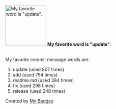 <img src="https://my-badges.github.io/my-badges/favorite-word.png" alt="My favorite word is &quot;update&quot;." title="My favorite word is &quot;update&quot;." width="128">
<strong>My favorite word is &quot;update&quot;.</strong>
<br><br>

My favorite commit message words are:

1. update (used 807 times)
2. add (used 754 times)
3. readme.md (used 384 times)
4. fix (used 298 times)
5. release (used 248 times)


Created by <a href="https://github.com/my-badges/my-badges">My Badges</a>